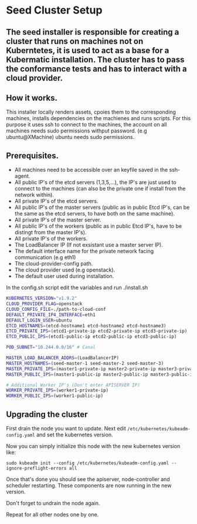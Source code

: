 # Seed Cluster Setup
The seed installer is responsible for creating a cluster that runs on machines not on Kuberntetes, it is used to act as a base for a Kubermatic installation. The cluster has to pass the conformance tests and has to interact with a cloud provider.
---

## How it works.
This installer locally renders assets, cpoies them to the corresponding machines, installs dependencies on the machienes and runs scripts. For this purpose it uses ssh to connect to the machines, the account on all machines needs sudo permissions withput password. (e.g ubuntu@XMachine) ubuntu needs sudo permissions.

## Prerequisites.
* All machines need to be accessible over an keyfile saved in the ssh-agent.
* All public IP's of the etcd servers (1,3,5,...), the IP's are just used to connect to the machines (can also be the private one if install from the network within).
* All private IP's of the etcd servers.
* All public IP's of the master servers (public as in public Etcd IP's, can be the same as the etcd servers, to have both on the same machine).
* All private IP's of the master server.
* All public IP's of the workers (public as in public Etcd IP's, have to be distingt from the master IP's).
* All private IP's of the workers.
* The LoadBalancer IP (If not exsistant use a master server IP).
* The default interface name for the private network facing communication (e.g eth1)
* The cloud-provider-config path.
* The cloud provider used (e.g openstack).
* The default user used during installation.

In the config.sh script edit the variables and run ./install.sh

```bash
KUBERNETES_VERSION="v1.9.2"
CLOUD_PROVIDER_FLAG=openstack
CLOUD_CONFIG_FILE=./path-to-cloud-conf
DEFAULT_PRIVATE_IP4_INTERFACE=eth1
DEFAULT_LOGIN_USER=ubuntu
ETCD_HOSTNAMES=(etcd-hostname1 etcd-hostname2 etcd-hostname3)
ETCD_PRIVATE_IPS=(etcd1-private-ip etcd2-private-ip etcd3-private-ip)
ETCD_PUBLIC_IPS=(etcd1-public-ip etcd2-public-ip etcd3-public-ip)

POD_SUBNET="10.244.0.0/16" # Canal

MASTER_LOAD_BALANCER_ADDRS=(LoadBalancerIP)
MASTER_HOSTNAMES=(seed-master-1 seed-master-2 seed-master-3)
MASTER_PRIVATE_IPS=(master1-private-ip master2-private-ip master3-private-ip)
MASTER_PUBLIC_IPS=(master1-public-ip master2-public-ip master3-public-ip)

# Additional Worker IP's (Don't enter APISERVER IP)
WORKER_PRIVATE_IPS=(worker1-private-ip)
WORKER_PUBLIC_IPS=(worker1-public-ip)
```

## Upgrading the cluster

First drain the node you want to update.
Next edit `/etc/kubernetes/kubeadm-config.yaml` and set the kubernetes version.

Now you can simply initialize this node with the new kubernetes version like:

`sudo kubeadm init --config /etc/kubernetes/kubeadm-config.yaml --ignore-preflight-errors all`

Once that's done you should see the apiserver, node-controller and scheduler restarting.
These components are now running in the new version.

Don't forget to undrain the node again.

Repeat for all other nodes one by one.
